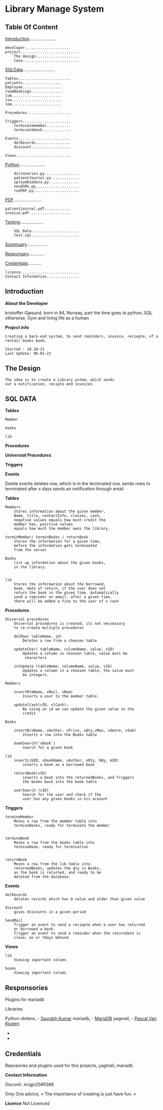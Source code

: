 # Library Manage System

## Table Of Content

[Introduction](#Introduction)......................
    
    developer.....................
    project...........................
        The design....................
        Case..........................

[SQLData](#SQLData)..........................
    
    Tables........................
    patients..................
    Employee..................
    roomBookings..............
    lom.......................
    loa.......................
    lom.......................

    Procedures....................

    Triggers......................
        terminatemember...........
        terminatebook.............
            
    Events........................
        delRecords................
        discount..................
    
    Views.........................


    
[Python](#Python).....................

        dictonaries.py................
        patientJournal.py.............
        uploadbiodata.py..............
        sendSMS.py....................    
        runPDF.py.....................


[PDF](#PDF).......................

    patientjournal.pdf............
    invoice.pdf...................

[Testing](#Testing)...................

        SQL Data......................
        test.sql......................
    
[Summuary](#Summuary).................

[Responsary](#Responsary).............

[Credentials](#Credentials)...........

    licence...........................
    Contact Information...............

## Introduction

**About the Developer**

kristoffer Gjøsund, born in 94, Norway, part the time goes to python, SQL
otherwise, Gym and living life as a human

**Project info**

    Creating a back-end system, to send reminders, invoice, reciepte, of a rentail books book, 

    Started : 10.10-21
    Last Update: 06.01-22

## The Design

    The idea is to create a Library ystem, which sends
    out a notification, recipte and invoices

## SQL DATA

**Tables**

    Member
    
    books
    
    lib

**Procedures**

***Universial Procedures***

**Triggers**

**Events**

Delete events
    deletes row, which is in the terminated row,
    sends rows to terminated after x days
    sends an notification through email



**Tables**

    Members
        Stores information about the given member,
        Name, title, contactInfo, classes, cash, 
        negative values equals how much credit the
        member has, positive values 
        equals how much the member owns the library. 

    terminMember/ terminBooks / returnBook
        Stores the information for a given time, 
        before the information gets terminated 
        from the server

    Books
        list up information about the given books,
        in the library. 


    lib
        Stores the information about the borrowed,
        book, date of return, if the user does not 
        return the book in the given time. Automatically
        send a reminder on email, after a given time, 
        there will be added a fine to the user of x cash

**Procedures**

    Universal procedures
        Universal procedures is created, its not necsessary
        to re-create multiple procedures

        delRow( tableName, id)
            Deletes a row from a choosen table

        updateChar( tableName, columnName, value, vID)
            Updates a column in choosen table, value must be
             characters
            
        intUpdate (tableName, columnName, value, vID)
            Updates a column in a choosen table, the value must
            be integers.
        
    Members
        
        insertM(mName, vMail, vNum)
            Inserts a user to the member table.

        updatelCash(vID, vlCash);
            By using an id we can update the given value in the
            credit

    Books

        insertB(vName, vAuthor, vPrice, vQty,vMax, vGenre, vSub) 
            Inserts a row into the Books table

        bookSearch('vBook')
            search for a given book   

    lib 
        insertL(bID, vbookName, vAuthor, vQty, bBy, mID)
            inserts a book as a borrowed book

        returnBook(vID)
            inserts a book into the returnedBooks, and Triggers
            the books back into the book table

        userSearch (vID)
            Search for the user and check if the
            user has any given books in his acoount

**Triggers**

    termineMember
        Moves a row from the member table into
        termineBooks, ready for terminate the member


    termineBook
        Moves a row from the books table into 
        termineBook, ready for termination


    returnBook
        Moves a row from the lib table into 
        returnedBooks, updates the qty in Books, 
        as the book is returned, and ready to be 
        deleted from the database.

**Events**

    delRecords
        deletes records which has 0 value and older than given value
    
    discount 
        gives discounts in a given period

    SendMail
        Trigger an event to send a reciepte when a user has returned
        or borrowed a book. 
        Trigger an event to send a reminder when the returndate is
        close, on or 7days behind

**Views**

    lib
        Viewing important colums

    books 
        Viewing important colums

## Responsories

Plugins for mariadb

Libraries 

Python-dotenv, - [Saurabh Kumar](https://github.com/skwebdeveloper)
mariadb, - [MariaDB](https://github.com/MariaDB)
yagmail, - [Pascal Van Kooten]()
- []()
- []()

## Credentials

Reposories and plugins used for this projects,
    yagmail,
    mariadb

**Contact Information**

Discord : krigjo25#5588

Only One advice,
« The importance of creating is just have fun. »

**Licence**
Not Licenced